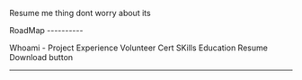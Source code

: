 Resume me thing dont worry about its


RoadMap ----------


Whoami - 
Project
Experience
Volunteer
Cert
SKills
Education
Resume Download button


-------------